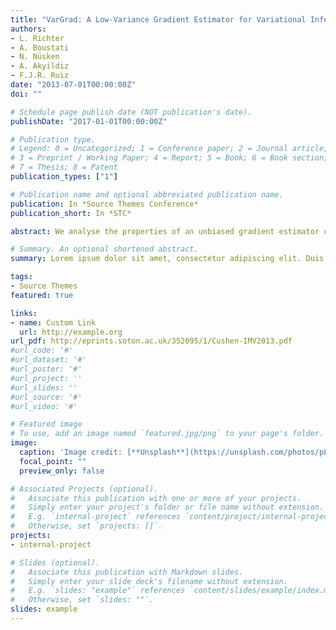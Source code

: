 ```yaml
---
title: "VarGrad: A Low-Variance Gradient Estimator for Variational Inference"
authors:
- L. Richter
- A. Boustati
- N. Nüsken
- A. Akyildiz
- F.J.R. Ruiz
date: "2013-07-01T00:00:00Z"
doi: ""

# Schedule page publish date (NOT publication's date).
publishDate: "2017-01-01T00:00:00Z"

# Publication type.
# Legend: 0 = Uncategorized; 1 = Conference paper; 2 = Journal article;
# 3 = Preprint / Working Paper; 4 = Report; 5 = Book; 6 = Book section;
# 7 = Thesis; 8 = Patent
publication_types: ["1"]

# Publication name and optional abbreviated publication name.
publication: In *Source Themes Conference*
publication_short: In *STC*

abstract: We analyse the properties of an unbiased gradient estimator of the ELBO for variational inference, based on the score function method with leave-one-out control variates. We show that this gradient estimator can be obtained using a new loss, defined as the variance of the log-ratio between the exact posterior and the variational approximation, which we call the *log-variance loss*. Under certain conditions, the gradient of the log-variance loss equals the gradient of the (negative) ELBO. We show theoretically that this gradient estimator, which we call *VarGrad* due to its connection to the log-variance loss, exhibits lower variance than the score function method in certain settings, and that the leave-one-out control variate coefficients are close to the optimal ones. We empirically demonstrate that VarGrad offers a favourable variance versus computation trade-off compared to other state-of-the-art estimators on a discrete VAE.

# Summary. An optional shortened abstract.
summary: Lorem ipsum dolor sit amet, consectetur adipiscing elit. Duis posuere tellus ac convallis placerat. Proin tincidunt magna sed ex sollicitudin condimentum.

tags:
- Source Themes
featured: true

links:
- name: Custom Link
  url: http://example.org
url_pdf: http://eprints.soton.ac.uk/352095/1/Cushen-IMV2013.pdf
#url_code: '#'
#url_dataset: '#'
#url_poster: '#'
#url_project: ''
#url_slides: ''
#url_source: '#'
#url_video: '#'

# Featured image
# To use, add an image named `featured.jpg/png` to your page's folder. 
image:
  caption: 'Image credit: [**Unsplash**](https://unsplash.com/photos/pLCdAaMFLTE)'
  focal_point: ""
  preview_only: false

# Associated Projects (optional).
#   Associate this publication with one or more of your projects.
#   Simply enter your project's folder or file name without extension.
#   E.g. `internal-project` references `content/project/internal-project/index.md`.
#   Otherwise, set `projects: []`.
projects:
- internal-project

# Slides (optional).
#   Associate this publication with Markdown slides.
#   Simply enter your slide deck's filename without extension.
#   E.g. `slides: "example"` references `content/slides/example/index.md`.
#   Otherwise, set `slides: ""`.
slides: example
---
```


